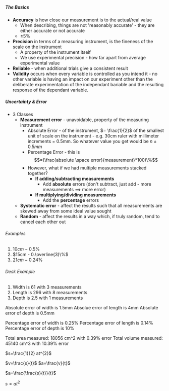 ##### The Basics
- **Accuracy** is how close our measurement is to the actual/real value
	- When describing, things are not 'reasonably accurate' - they are either accurate or not accurate
	- $\pm 5\%$
- **Precision** in terms of a measuring instrument, is the fineness of the scale on the instrument
	- A property of the instrument itself
	- We use experimental precision - how far apart from average experimental value
- **Reliable**  - when additional trials give a consistent result
- **Validity** occurs when every variable is controlled as you intend it - no other variable is having an impact on our experiment other than the deliberate experimentation of the independant bariable and the resulting response of the dependant variable.

##### Uncertainty & Error
- 3 Classes
	- **Measurement error** - unavoidable, property of the measuring instrument
		- Absolute Error - of the instrument, $= \frac{1}{2}$ of the smallest unit of scale on the instrument - e.g. 30cm ruler with millimeter increments = 0.5mm. So whatever value you get would be $n\pm 0.5mm$
		- Percentage Error - this is $$=(\frac{absolute \space error}{measurement}*100)\%$$
		- However, what if we had multiple measurements stacked together?
			- **If adding/subtracting measurements** 
				- Add **absolute** errors (don't subtract, just add - more measurements $\implies$ more error)
			- **If multiplying/dividing measurements**
				- Add the **percentage** errors
	- **Systematic error** - affect the results such that all measurements are skewed away from some ideal value sought
	- **Random** - affect the results in a way which, if truly random, tend to cancel each other out 

###### Examples
1. $10cm - 0.5\%$
2. $15cm - 0.\overline{3}\%$
3. $21cm - 0.24\%$

###### Desk Example
1. Width is 61 with 3 measurements
2. Length is 296 with 8 measurements
3. Depth is 2.5 with 1 measurements

Absolute error of width is 1.5mm
Absolue error of length is 4mm
Absolute error of depth is 0.5mm

Percentage error of width is 0.25%
Percentage error of length is 0.14%
Percentage error of depth is 10%

Total area measured: 18056 cm^2 with 0.39% error
Total volume measured: 45140 cm^3 with 10.39% error

$s=\frac{1}{2} at^{2}$

$v=\frac{s}{t}$
$a=\frac{v}{t}$

$a=\frac{\frac{s}{t}}{t}$

$s=at^2$
